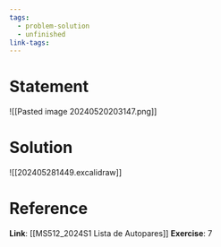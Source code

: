 ```yaml
---
tags:
  - problem-solution
  - unfinished
link-tags:
---
```

# Statement 
![[Pasted image 20240520203147.png]]

# Solution
![[202405281449.excalidraw]]

# Reference
**Link**: [[MS512_2024S1 Lista de Autopares]]
**Exercise**: 7